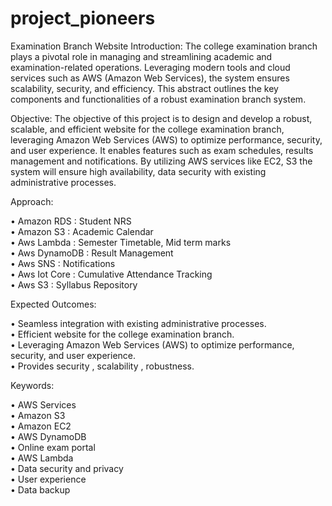 # project_pioneers
Examination Branch Website
Introduction:
The college examination branch plays a pivotal role in managing and streamlining academic and examination-related operations. Leveraging modern tools and cloud services such as AWS (Amazon Web Services), the system ensures scalability, security, and efficiency. This abstract outlines the key components and functionalities of a robust examination branch system.






Objective:
The objective of this project is to design and develop a robust, scalable, and efficient website for the college examination branch, leveraging Amazon Web Services (AWS) to optimize performance, security, and user experience. It enables features such as exam schedules, results management and notifications. By utilizing AWS services like EC2, S3 the system will ensure high availability, data security with existing administrative processes.






Approach:

•	Amazon RDS        : Student NRS                         
•	Amazon S3         : Academic Calendar                   
•	Aws Lambda        : Semester Timetable, Mid term marks               
•	Aws DynamoDB      : Result  Management                  
•	Aws SNS           : Notifications                      
•	Aws Iot Core      : Cumulative Attendance Tracking     
•	Aws S3            : Syllabus Repository                






Expected Outcomes:

•	Seamless integration with existing  administrative processes.                               
•	Efficient website for the college  examination branch.                                      
•	Leveraging Amazon Web Services  (AWS) to optimize performance, security, and user experience.                    
•	Provides security , scalability ,  robustness.






Keywords:

•	AWS Services             
•	Amazon S3                
•	Amazon EC2               
•	AWS DynamoDB             
•	Online exam portal       
•	AWS Lambda               
•	Data security and privacy      
•	User experience          
•	Data backup              
